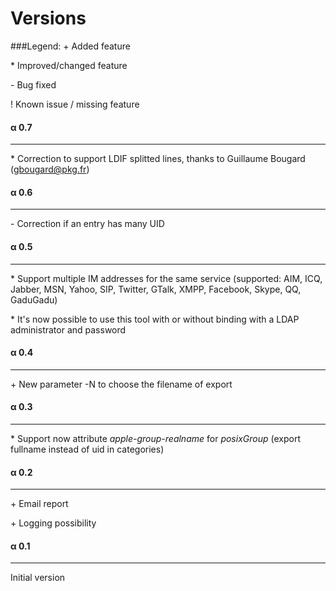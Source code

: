 Versions
========

###Legend:
\+ Added feature

\* Improved/changed feature

\- Bug fixed

\! Known issue / missing feature

#### α 0.7
------------
\* Correction to support LDIF splitted lines, thanks to Guillaume Bougard (gbougard@pkg.fr)


#### α 0.6
------------
\- Correction if an entry has many UID 

#### α 0.5
------------
\* Support multiple IM addresses for the same service (supported: AIM, ICQ, Jabber, MSN, Yahoo, SIP, Twitter, GTalk, XMPP, Facebook, Skype, QQ, GaduGadu)

\* It's now possible to use this tool with or without binding with a LDAP administrator and password

#### α 0.4
------------
\+ New parameter -N to choose the filename of export


#### α 0.3
------------
\* Support now attribute *apple-group-realname* for *posixGroup* (export fullname instead of uid in categories)


#### α 0.2
------------
\+ Email report

\+ Logging possibility


#### α 0.1
------------
Initial version
